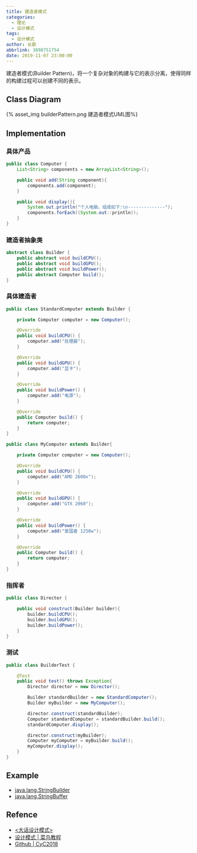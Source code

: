 ```yaml
---
title: 建造者模式
categories:
  - 理论
  - 设计模式
tags:
  - 设计模式
author: 长歌
abbrlink: 3898751754
date: 2019-11-07 23:00:00
---
```


建造者模式(Builder Pattern)，将一个复杂对象的构建与它的表示分离，使得同样的构建过程可以创建不同的表示。
<!-- More -->

## Class Diagram
{% asset_img builderPattern.png 建造者模式UML图%}
## Implementation
### 具体产品
```java
public class Computer {
    List<String> components = new ArrayList<String>();

    public void add(String component){
        components.add(component);
    }

    public void display(){
        System.out.println("个人电脑，组成如下:\n--------------");
        components.forEach((System.out::println));
    }
}
```
### 建造者抽象类
```java
abstract class Builder {
    public abstract void buildCPU();
    public abstract void buildGPU();
    public abstract void buildPower();
    public abstract Computer build();
}
```

### 具体建造者
```java
public class StandardComputer extends Builder {

    private Computer computer = new Computer();

    @Override
    public void buildCPU() {
        computer.add("处理器");
    }

    @Override
    public void buildGPU() {
        computer.add("显卡");
    }

    @Override
    public void buildPower() {
        computer.add("电源");
    }

    @Override
    public Computer build() {
        return computer;
    }
}

public class MyComputer extends Builder{

    private Computer computer = new Computer();

    @Override
    public void buildCPU() {
        computer.add("AMD 2600x");
    }

    @Override
    public void buildGPU() {
        computer.add("GTX 2060");
    }

    @Override
    public void buildPower() {
        computer.add("爱国者 1250w");
    }

    @Override
    public Computer build() {
        return computer;
    }
}
```

### 指挥者
```java
public class Director {

    public void construct(Builder builder){
        builder.buildCPU();
        builder.buildGPU();
        builder.buildPower();
    }
}
```

### 测试
```java
public class BuilderTest {

    @Test
    public void test() throws Exception{
        Director director = new Director();

        Builder standardBuilder = new StandardComputer();
        Builder myBuilder = new MyComputer();

        director.construct(standardBuilder);
        Computer standardComputer = standardBuilder.build();
        standardComputer.display();

        director.construct(myBuilder);
        Computer myComputer = myBuilder.build();
        myComputer.display();
    }
}
```


## Example
- [java.lang.StringBuilder](http://docs.oracle.com/javase/8/docs/api/java/lang/StringBuilder.html)
- [java.lang.StringBuffer](http://docs.oracle.com/javase/8/docs/api/java/lang/StringBuffer.html#append-boolean-)

## Refence
- [<大话设计模式>](https://book.douban.com/subject/2334288/)
- [设计模式 | 菜鸟教程](https://www.runoob.com/design-pattern/design-pattern-tutorial.html)
- [Github | CyC2018](https://github.com/CyC2018/CS-Notes/blob/master/notes/%E8%AE%BE%E8%AE%A1%E6%A8%A1%E5%BC%8F%20-%20%E7%9B%AE%E5%BD%95.md)
